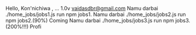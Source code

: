 Hello, Kon'nichiwa , ...
1.0v
vaidasdbr@gmail.com
Namu darbai ./home_jobs/jobs1.js run npm jobs1.
Namu darbai ./home_jobs/jobs2.js run npm jobs2.(90%) Coming
Namu darbai ./home_jobs/jobs3.js run npm jobs3.(200%!!!) Profi